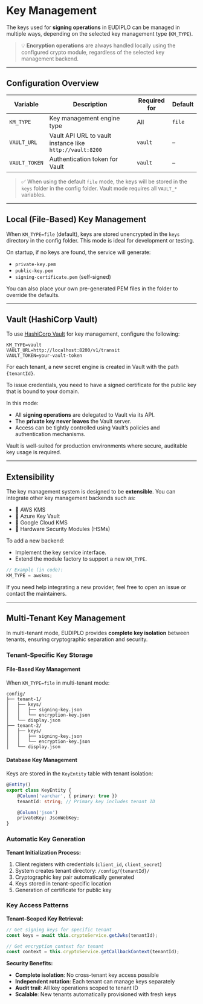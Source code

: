 # Key Management

The keys used for **signing operations** in EUDIPLO can be managed in multiple
ways, depending on the selected key management type (`KM_TYPE`).

> 💡 **Encryption operations** are always handled locally using the configured
> crypto module, regardless of the selected key management backend.

---

## Configuration Overview

| Variable      | Description                                              | Required for | Default |
| ------------- | -------------------------------------------------------- | ------------ | ------- |
| `KM_TYPE`     | Key management engine type                               | All          | `file`  |
| `VAULT_URL`   | Vault API URL to vault instance like `http://vault:8200` | `vault`      | –       |
| `VAULT_TOKEN` | Authentication token for Vault                           | `vault`      | –       |

> ✅ When using the default `file` mode, the keys will be stored in the `keys`
> folder in the config folder. Vault mode requires all `VAULT_*` variables.

---

## Local (File-Based) Key Management

When `KM_TYPE=file` (default), keys are stored unencrypted in the `keys`
directory in the config folder. This mode is ideal for development or testing.

On startup, if no keys are found, the service will generate:

- `private-key.pem`
- `public-key.pem`
- `signing-certificate.pem` (self-signed)

You can also place your own pre-generated PEM files in the folder to override
the defaults.

---

## Vault (HashiCorp Vault)

To use [HashiCorp Vault](https://www.vaultproject.io/) for key management,
configure the following:

```env
KM_TYPE=vault
VAULT_URL=http://localhost:8200/v1/transit
VAULT_TOKEN=your-vault-token
```

For each tenant, a new secret engine is created in Vault with the path
`{tenantId}`.

To issue credentials, you need to have a signed certificate for the public key
that is bound to your domain.

In this mode:

- All **signing operations** are delegated to Vault via its API.
- The **private key never leaves** the Vault server.
- Access can be tightly controlled using Vault’s policies and authentication
  mechanisms.

Vault is well-suited for production environments where secure, auditable key
usage is required.

---

## Extensibility

The key management system is designed to be **extensible**. You can integrate
other key management backends such as:

- 🔐 AWS KMS
- 🔐 Azure Key Vault
- 🔐 Google Cloud KMS
- 🔐 Hardware Security Modules (HSMs)

To add a new backend:

- Implement the key service interface.
- Extend the module factory to support a new `KM_TYPE`.

```ts
// Example (in code):
KM_TYPE = awskms;
```

If you need help integrating a new provider, feel free to open an issue or
contact the maintainers.

---

## Multi-Tenant Key Management

In multi-tenant mode, EUDIPLO provides **complete key isolation** between
tenants, ensuring cryptographic separation and security.

### Tenant-Specific Key Storage

#### File-Based Key Management

When `KM_TYPE=file` in multi-tenant mode:

```
config/
├── tenant-1/
│   ├── keys/
│   │   ├── signing-key.json
│   │   └── encryption-key.json
│   └── display.json
├── tenant-2/
│   ├── keys/
│   │   ├── signing-key.json
│   │   └── encryption-key.json
│   └── display.json
```

#### Database Key Management

Keys are stored in the `KeyEntity` table with tenant isolation:

```typescript
@Entity()
export class KeyEntity {
    @Column('varchar', { primary: true })
    tenantId: string; // Primary key includes tenant ID

    @Column('json')
    privateKey: JsonWebKey;
}
```

### Automatic Key Generation

**Tenant Initialization Process:**

1. Client registers with credentials (`client_id`, `client_secret`)
2. System creates tenant directory: `/config/{tenantId}/`
3. Cryptographic key pair automatically generated
4. Keys stored in tenant-specific location
5. Generation of certificate for public key

### Key Access Patterns

**Tenant-Scoped Key Retrieval:**

```typescript
// Get signing keys for specific tenant
const keys = await this.cryptoService.getJwks(tenantId);

// Get encryption context for tenant
const context = this.cryptoService.getCallbackContext(tenantId);
```

**Security Benefits:**

- **Complete isolation**: No cross-tenant key access possible
- **Independent rotation**: Each tenant can manage keys separately
- **Audit trail**: All key operations scoped to tenant ID
- **Scalable**: New tenants automatically provisioned with fresh keys
